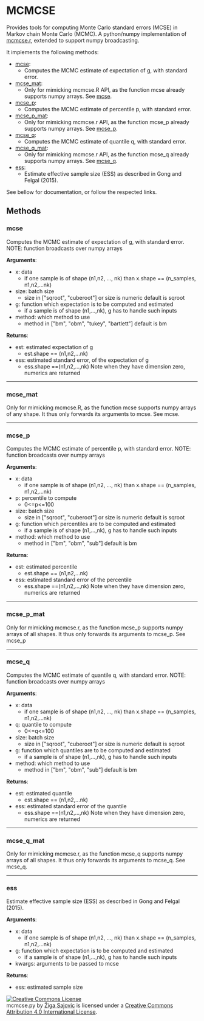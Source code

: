 # MCMCSE

Provides tools for computing Monte Carlo standard errors (MCSE) in Markov chain Monte Carlo (MCMC). A python/numpy implementation of [mcmcse.r](https://cran.r-project.org/web/packages/mcmcse/index.html), extended to support numpy broadcasting.

It implements the following methods:

  * [mcse](#mcse):
    * Computes the MCMC estimate of expectation of g, with standard error.
  * [mcse_mat](#mcse_mat):
    * Only for mimicking mcmcse.R API, as the function mcse already supports numpy arrays. See [mcse](#mcse).
  * [mcse_p](#mcse_p):
    * Computes the MCMC estimate of percentile p, with standard error.
  * [mcse\_p\_mat](#mcse\_p\_mat):
    * Only for mimicking mcmcse.r API, as the function mcse_p already supports numpy arrays. See [mcse_p](#mcse_p).
  * [mcse_q](mcse_q):
    * Computes the MCMC estimate of quantile q, with standard error.
  * [mcse\_q\_mat](mcse\_q\_mat):
    * Only for mimicking mcmcse.r API, as the function mcse_q already supports numpy arrays. See [mcse_q](mcse_q).
  * [ess](ess):
    * Estimate effective sample size (ESS) as described in Gong and Felgal (2015).


See bellow for documentation, or follow the respected links.

## Methods

### mcse

  Computes the MCMC estimate of expectation of g, with standard error.
  NOTE: function broadcasts over numpy arrays
  
  **Arguments**:
  * x: data
      * if one sample is of shape (n1,n2, ..., nk)
        than x.shape == (n_samples, n1,n2,...nk)
  * size: batch size
      * size in ["sqroot", "cuberoot"] or size is numeric
        default is sqroot
  * g: function which expectation is to be computed and estimated
      * if a sample is of shape (n1,...,nk), g has to handle such inputs
  * method: which method to use
      * method in ["bm", "obm", "tukey", "bartlett"]
        default is bm
  
  **Returns**:
  * est: estimated expectation of g
      * est.shape == (n1,n2,...nk)
  * ess: estimated standard error, of the expectation of g
      * ess.shape ==(n1,n2,...,nk)
  Note when they have dimension zero, numerics are returned

---

### mcse_mat

  Only for mimicking mcmcse.R, as the function mcse supports numpy arrays of any shape. It thus only forwards its arguments to mcse.
  See mcse.

---

### mcse_p

  Computes the MCMC estimate of percentile p, with standard error.
  NOTE: function broadcasts over numpy arrays

  **Arguments**:
  * x: data
      * if one sample is of shape (n1,n2, ..., nk)
        than x.shape == (n_samples, n1,n2,...nk)
  * p: percentile to compute
      * 0<=p<=100
  * size: batch size
      * size in ["sqroot", "cuberoot"] or size is numeric
        default is sqroot
  * g: function which percentiles are to be computed and estimated
      * if a sample is of shape (n1,...,nk), g has to handle such inputs
  * method: which method to use
      * method in ["bm", "obm", "sub"]
        default is bm

  **Returns**:
  * est: estimated percentile
      * est.shape == (n1,n2,...nk)
  * ess: estimated standard error of the percentile
      * ess.shape ==(n1,n2,...,nk)
  Note when they have dimension zero, numerics are returned

---

### mcse\_p\_mat

Only for mimicking mcmcse.r, as the function mcse\_p supports numpy arrays of all shapes. It thus only forwards its arguments to mcse\_p.
See mcse_p

---

### mcse_q

  Computes the MCMC estimate of quantile q, with standard error.
  NOTE: function broadcasts over numpy arrays
 
  **Arguments**:
  * x: data
      * if one sample is of shape (n1,n2, ..., nk)
        than x.shape == (n_samples, n1,n2,...nk)
  * q: quantile to compute
      * 0<=q<=100
  * size: batch size
      * size in ["sqroot", "cuberoot"] or size is numeric
        default is sqroot
  * g: function which quantiles are to be computed and estimated
      * if a sample is of shape (n1,...,nk), g has to handle such inputs
  * method: which method to use
      * method in ["bm", "obm", "sub"]
        default is bm

  **Returns**:
  * est: estimated quantile
      * est.shape == (n1,n2,...nk)
  * ess: estimated standard error of the quantile
      * ess.shape ==(n1,n2,...,nk)
  Note when they have dimension zero, numerics are returned

---

### mcse\_q\_mat

Only for mimicking mcmcse.r, as the function mcse\_q supports numpy arrays of all shapes. It thus only forwards its arguments to mcse\_q.
See mcse_q.

---

### ess

  Estimate effective sample size (ESS) as described in Gong and Felgal (2015).
  
  **Arguments**:
  * x: data
      * if one sample is of shape (n1,n2, ..., nk)
        than x.shape == (n_samples, n1,n2,...nk)
  * g: function which expectation is to be computed and estimated
      * if a sample is of shape (n1,...,nk), g has to handle such inputs
  * kwargs: arguments to be passed to mcse

  **Returns**:
  * ess: estimated sample size


<a rel="license" href="http://creativecommons.org/licenses/by/4.0/"><img alt="Creative Commons License" style="border-width:0" src="https://i.creativecommons.org/l/by/4.0/88x31.png" /></a><br /><span xmlns:dct="http://purl.org/dc/terms/" property="dct:title">mcmcse.py</span> by <a xmlns:cc="http://creativecommons.org/ns#" href="https://si.linkedin.com/in/zigasajovic" property="cc:attributionName" rel="cc:attributionURL">Žiga Sajovic</a> is licensed under a <a rel="license" href="http://creativecommons.org/licenses/by/4.0/">Creative Commons Attribution 4.0 International License</a>.
